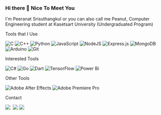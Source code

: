 ### Hi there 👋 Nice To Meet You
  I'm Peeranat Srisuthangkul or you can also call me Peanut, Computer Engineering student at Kasetsart University (Undergraduated Program)
  
<!--
**peeranat45/peeranat45** is a ✨ _special_ ✨ repository because its `README.md` (this file) appears on your GitHub profile.

Here are some ideas to get you started:

- 🔭 I’m currently working on ...
- 🌱 I’m currently learning ...
- 👯 I’m looking to collaborate on ...
- 🤔 I’m looking for help with ...
- 💬 Ask me about ...
- 📫 How to reach me: ...
- 😄 Pronouns: ...
- ⚡ Fun fact: ...
-->

Tools that I Use

![C](https://img.shields.io/badge/c-%2300599C.svg?style=for-the-badge&logo=c&logoColor=white)
![C++](https://img.shields.io/badge/c++-%2300599C.svg?style=for-the-badge&logo=c%2B%2B&logoColor=white)
![Python](https://img.shields.io/badge/python-3670A0?style=for-the-badge&logo=python&logoColor=ffdd54)
![JavaScript](https://img.shields.io/badge/javascript-%23323330.svg?style=for-the-badge&logo=javascript&logoColor=%23F7DF1E)
![NodeJS](https://img.shields.io/badge/node.js-6DA55F?style=for-the-badge&logo=node.js&logoColor=white)
![Express.js](https://img.shields.io/badge/express.js-%23404d59.svg?style=for-the-badge&logo=express&logoColor=%2361DAFB)
![MongoDB](https://img.shields.io/badge/MongoDB-%234ea94b.svg?style=for-the-badge&logo=mongodb&logoColor=white)
![Arduino](https://img.shields.io/badge/-Arduino-00979D?style=for-the-badge&logo=Arduino&logoColor=white)
![Git](https://img.shields.io/badge/git-%23F05033.svg?style=for-the-badge&logo=git&logoColor=white)

Interested Tools

![C#](https://img.shields.io/badge/c%23-%23239120.svg?style=for-the-badge&logo=c-sharp&logoColor=white)
![Go](https://img.shields.io/badge/go-%2300ADD8.svg?style=for-the-badge&logo=go&logoColor=white)
![Dart](https://img.shields.io/badge/dart-%230175C2.svg?style=for-the-badge&logo=dart&logoColor=white)
![TensorFlow](https://img.shields.io/badge/TensorFlow-%23FF6F00.svg?style=for-the-badge&logo=TensorFlow&logoColor=white)
![Power Bi](https://img.shields.io/badge/power_bi-F2C811?style=for-the-badge&logo=powerbi&logoColor=black)

Other Tools

![Adobe After Effects](https://img.shields.io/badge/Adobe%20After%20Effects-9999FF.svg?style=for-the-badge&logo=Adobe%20After%20Effects&logoColor=white)
![Adobe Premiere Pro](https://img.shields.io/badge/Adobe%20Premiere%20Pro-9999FF.svg?style=for-the-badge&logo=Adobe%20Premiere%20Pro&logoColor=white)
  


Contact
<div>
  <a href="https://www.facebook.com/peeranat.srisuthangkul.1/"><img src="https://img.shields.io/badge/Facebook-%231877F2.svg?style=for-the-badge&logo=Facebook&logoColor=white" link="https://www.facebook.com/peeranat.srisuthangkul.1/"/></a>
  <img hrsrc="https://img.shields.io/badge/Instagram-%23E4405F.svg?style=for-the-badge&logo=Instagram&logoColor=white"/>
  <img src="https://img.shields.io/badge/Instagram-%23E4405F.svg?style=for-the-badge&logo=Instagram&logoColor=white"/>
  <a href="https://www.linkedin.com/in/peeranat-srisuthangkul-683a18250/"><img src="https://img.shields.io/badge/linkedin-%230077B5.svg?style=for-the-badge&logo=linkedin&logoColor=white"/></a>
</div>
